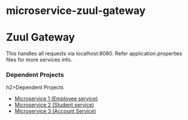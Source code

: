 # microservice-zuul-gateway

<h1>Zuul Gateway</h1>
This handles all requests via localhost:8080. Refer application.properties files for more services info.
<h3>Dependent Projects</h3>
h2>Dependent Projects</h2>
<ul>
  <li>
    <a href="https://github.com/RajiniMohanram/microservice1">Microservice 1 (Employee service)</a>
  </li>
  <li><a href="https://github.com/RajiniMohanram/microservice2">Microservice 2 (Student service)</a></li>
  <li><a href="https://github.com/RajiniMohanram/microservice3">Microservice 3 (Account Service)</a></li>
</ul>
